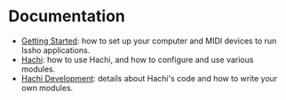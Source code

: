 # Documentation

- [Getting Started](Getting-Started.md): how to set up your computer and MIDI devices to run Issho applications.
- [Hachi](hachi/hachi.md): how to use Hachi, and how to configure and use various modules.
- [Hachi Development](hachi/development.md): details about Hachi's code and how to write your own modules. 

